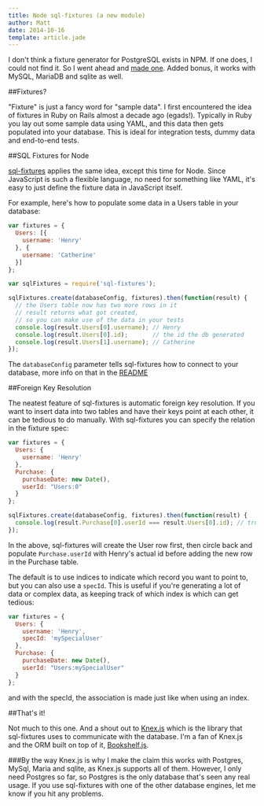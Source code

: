 ```yaml
---
title: Node sql-fixtures (a new module)
author: Matt
date: 2014-10-16
template: article.jade
---
```

I don't think a fixture generator for PostgreSQL exists in NPM. If one does, I could not find it. So I went ahead and [made one](https://github.com/city41/node-sql-fixtures). Added bonus, it works with MySQL, MariaDB and sqlite as well.

<span class="more"></span>

##Fixtures?

"Fixture" is just a fancy word for "sample data". I first encountered the idea of fixtures in Ruby on Rails almost a decade ago (egads!). Typically in Ruby you lay out some sample data using YAML, and this data then gets populated into your database. This is ideal for integration tests, dummy data and end-to-end tests.

##SQL Fixtures for Node

[sql-fixtures](https://github.com/city41/node-sql-fixtures) applies the same idea, except this time for Node. Since JavaScript is such a flexible language, no need for something like YAML, it's easy to just define the fixture data in JavaScript itself.

For example, here's how to populate some data in a Users table in your database:

```javascript
var fixtures = {
  Users: [{
    username: 'Henry'
  }, {
    username: 'Catherine'
  }]
};

var sqlFixtures = require('sql-fixtures');

sqlFixtures.create(databaseConfig, fixtures).then(function(result) {
  // the Users table now has two more rows in it
  // result returns what got created,
  // so you can make use of the data in your tests
  console.log(result.Users[0].username); // Henry
  console.log(result.Users[0].id);       // the id the db generated
  console.log(result.Users[1].username); // Catherine
});
```

The `databaseConfig` parameter tells sql-fixtures how to connect to your database, more info on that in the [README](https://github.com/city41/node-sql-fixtures/blob/master/README.md)

##Foreign Key Resolution

The neatest feature of sql-fixtures is automatic foreign key resolution. If you want to insert data into two tables and have their keys point at each other, it can be tedious to do manually. With sql-fixtures you can specify the relation in the fixture spec:

```javascript
var fixtures = {
  Users: {
    username: 'Henry'
  },
  Purchase: {
    purchaseDate: new Date(),
    userId: "Users:0"
  }
};

sqlFixtures.create(databaseConfig, fixtures).then(function(result) {
  console.log(result.Purchase[0].userId === result.Users[0].id); // true
});
```

In the above, sql-fixtures will create the User row first, then circle back and populate `Purchase.userId` with Henry's actual id before adding the new row in the Purchase table.

The default is to use indices to indicate which record you want to point to, but you can also use a `specId`. This is useful if you're generating a lot of data or complex data, as keeping track of which index is which can get tedious:

```javascript
var fixtures = {
  Users: {
    username: 'Henry',
    specId: 'mySpecialUser'
  },
  Purchase: {
    purchaseDate: new Date(),
    userId: "Users:mySpecialUser"
  }
};
```

and with the specId, the association is made just like when using an index.

##That's it!

Not much to this one. And a shout out to [Knex.js](http://knexjs.org/) which is the library that sql-fixtures uses to communicate with the database. I'm a fan of Knex.js and the ORM built on top of it, [Bookshelf.js](http://bookshelfjs.org/).

###By the way
Knex.js is why I make the claim this works with Postgres, MySql, Maria and sqlite, as Knex.js supports all of them. However, I only need Postgres so far, so Postgres is the only database that's seen any real usage. If you use sql-fixtures with one of the other database engines, let me know if you hit any problems.
